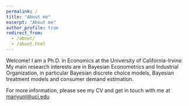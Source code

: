```yaml
---
permalink: /
title: "About me"
excerpt: "About me"
author_profile: true
redirect_from: 
  - /about/
  - /about.html
---
```




Welcome! I am a Ph.D. in Economics at the University of California-Irvine. My main research interests are in Bayesian Econometrics and Industrial Organization, in particular Bayesian discrete choice models, Bayesian treatment models and consumer demand estimation.


For more information, please see my CV and get in touch with me at manyunl@uci.edu 
